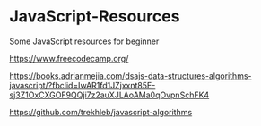 # JavaScript-Resources
Some JavaScript resources for beginner 

https://www.freecodecamp.org/

https://books.adrianmejia.com/dsajs-data-structures-algorithms-javascript/?fbclid=IwAR1fd1JZjxxnt85E-sj3Z1OxCXGOF9QQji7z2auXJLAoAMa0qOvpnSchFK4

https://github.com/trekhleb/javascript-algorithms
